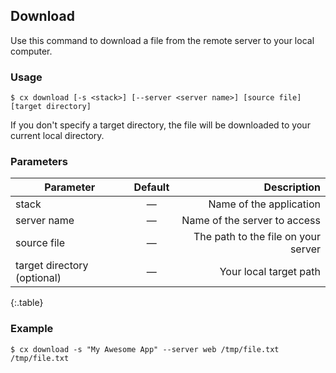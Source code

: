 
## Download

Use this command to download a file from the remote server to your local computer.


### Usage

```shell
$ cx download [-s <stack>] [--server <server name>] [source file] [target directory]
```
If you don't specify a target directory, the file will be downloaded to your current local directory.


### Parameters

|		Parameter 		   |	Default		|   Description    |
|--|:--:| ----:|
|stack 					   |		—		|Name of the application|
|server name 	   | 	—		| Name of the server to access|
|source file	   |	—	| The path to the file on your server |
|target directory (optional)	   |	—	| Your local target path |
{:.table}


### Example

```shell
$ cx download -s "My Awesome App" --server web /tmp/file.txt /tmp/file.txt
```
